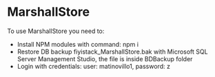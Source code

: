 # MarshallStore
To use MarshallStore you need to:

- Install NPM modules with command: npm i
- Restore DB backup fiyistack_MarshallStore.bak with Microsoft SQL Server Management Studio, the file is inside BDBackup folder
- Login with credentials: user: matinovillo1, password: z
